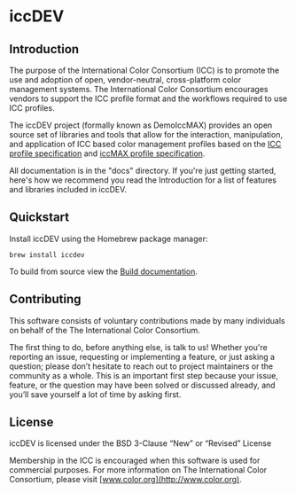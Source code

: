 # iccDEV

## Introduction

The purpose of the International Color Consortium (ICC) is to promote
the use and adoption of open, vendor-neutral, cross-platform color management systems.
The International Color Consortium encourages vendors to support the ICC profile
format and the workflows required to use ICC profiles.

The iccDEV project (formally known as DemoIccMAX) provides an
open source set of libraries and tools that allow for the interaction, manipulation,
and application of ICC based color management profiles based on the 
[ICC profile specification](http://www.color.org/icc_specs2.xalter) and 
[iccMAX profile specification](http://www.color.org/iccmax.xalter).

All documentation is in the "docs" directory. If you're just getting started, 
here's how we recommend you read the Introduction for a list of features and 
libraries included in iccDEV.


## Quickstart

Install iccDEV using the Homebrew package manager:

`brew install iccdev`

To build from source view the [Build documentation](docs/build.md).

## Contributing

This software consists of voluntary contributions made by many individuals
on behalf of the The International Color Consortium.

The first thing to do, before anything else, is talk to us! Whether you're
reporting an issue, requesting or implementing a feature, or just asking a
question; please don’t hesitate to reach out to project maintainers or the
community as a whole. This is an important first step because your issue,
feature, or the question may have been solved or discussed already, and you’ll
save yourself a lot of time by asking first.

## License

iccDEV is licensed under the BSD 3-Clause “New” or “Revised” License

Membership in the ICC is encouraged when this software is used for commercial purposes.
For more information on The International Color Consortium,
please visit [www.color.org](http://www.color.org).